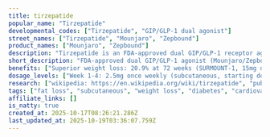 ```yaml
---
title: tirzepatide
popular_name: "Tirzepatide"
developmental_codes: ["Tirzepatide", "GIP/GLP-1 dual agonist"]
street_names: ["Tirzepatide", "Mounjaro", "Zepbound"]
product_names: ["Mounjaro", "Zepbound"]
description: "Tirzepatide is an FDA-approved dual GIP/GLP-1 receptor agonist manufactured by Eli Lilly as Mounjaro (type 2 diabetes, 2.5-15mg weekly) and Zepbound (obesity and obstructive sleep apnea, 2.5-15mg weekly). Unique imbalanced agonist with greater GIP receptor engagement than GLP-1, plus biased GLP-1 agonism favoring cAMP generation over β-arrestin recruitment, enhancing insulin secretion. SURMOUNT trials demonstrated exceptional weight loss: 20.9% at 72 weeks (15mg dose), with 50-57% of participants achieving ≥20% weight loss. SURMOUNT-4 showed 25.3% mean weight reduction long-term. Unprecedented diabetes efficacy in SURPASS trials with HbA1c reductions of 1.9-2.6% and weight loss of 6.6-13.9kg, superior to semaglutide 1mg. December 2024 FDA approval as first medication for moderate-to-severe obstructive sleep apnea in adults with obesity, reducing breathing disruptions by 25-29 per hour (5x more effective than placebo). Cardiovascular meta-analysis showed HR 0.80 for MACE-4, with SURPASS-4 showing HR 0.50 at 15mg dose. Common side effects are gastrointestinal (nausea, vomiting, diarrhea 16.24% vs 8.63% placebo), typically mild-to-moderate, transient, occurring during dose escalation. 2024 systematic review found no association with pancreatitis. Gradual titration every 4 weeks (2.5mg steps) minimizes adverse events. Available in 6 strengths: 2.5mg, 5mg, 7.5mg, 10mg, 12.5mg, 15mg."
short_description: "FDA-approved dual GIP/GLP-1 agonist (Mounjaro/Zepbound) with superior 21% weight loss, first OSA medication, excellent diabetes control. GI side effects common."
benefits: ["Superior weight loss: 20.9% at 72 weeks (SURMOUNT-1, 15mg dose)", "50-57% of participants achieve ≥20% weight loss", "Long-term efficacy: 25.3% mean weight reduction (SURMOUNT-4)", "Unprecedented HbA1c reduction: 1.9-2.6% in SURPASS trials", "Superior to semaglutide 1mg for diabetes and weight loss", "First FDA-approved medication for moderate-to-severe OSA (Dec 2024)", "OSA: 25-29 fewer breathing disruptions/hour (5x better than placebo)", "50% of patients no longer have OSA symptoms after 1 year", "Cardiovascular protection: HR 0.50 for MACE at 15mg (SURPASS-4)", "Systolic blood pressure reduction: 2.8-12.6 mmHg"]
dosage_levels: ["Week 1-4: 2.5mg once weekly (subcutaneous, starting dose)", "Week 5-8: 5.0mg once weekly", "Week 9-12: 7.5mg once weekly (optional step)", "Week 13-16: 10mg once weekly", "Week 17-20: 12.5mg once weekly (optional step)", "Week 21+: 15mg once weekly (maximum dose)", "Escalate by 2.5mg every 4 weeks minimum", "Maintenance: 5mg, 10mg, or 15mg based on response/tolerability", "Available strengths: 2.5, 5, 7.5, 10, 12.5, 15mg per 0.5mL", "Do not increase faster than 2.5mg per 4 weeks"]
research: ["wikipedia: https://en.wikipedia.org/wiki/tirzepatide", "pubmed: https://pubmed.ncbi.nlm.nih.gov/?term=tirzepatide", "clinical trials: https://clinicaltrials.gov/search?term=tirzepatide", "SURMOUNT-1 trial - NEJM: https://www.nejm.org/doi/full/10.1056/NEJMoa2206038", "tirzepatide vs semaglutide - NEJM: https://www.nejm.org/doi/full/10.1056/NEJMoa2416394", "SURMOUNT-3 trial: https://www.nature.com/articles/s41591-023-02597-w", "heart failure meta-analysis: https://pubmed.ncbi.nlm.nih.gov/41100405/", "cost-effectiveness analysis: https://pubmed.ncbi.nlm.nih.gov/41098876/", "StatPearls review: https://www.ncbi.nlm.nih.gov/books/NBK585056/", "cardiovascular meta-analysis: https://www.nature.com/articles/s41591-022-01707-4"]
tags: ["fat loss", "subcutaneous", "weight loss", "diabetes", "cardiovascular", "sleep apnea"]
affiliate_links: []
is_natty: true
created_at: 2025-10-17T08:26:21.286Z
last_updated_at: 2025-10-19T03:36:07.759Z
---
```


